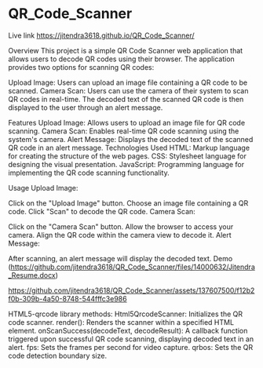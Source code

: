 # QR_Code_Scanner

Live link https://jitendra3618.github.io/QR_Code_Scanner/


Overview
This project is a simple QR Code Scanner web application that allows users to decode QR codes using their browser. The application provides two options for scanning QR codes:

Upload Image: Users can upload an image file containing a QR code to be scanned.
Camera Scan: Users can use the camera of their system to scan QR codes in real-time.
The decoded text of the scanned QR code is then displayed to the user through an alert message.

Features
Upload Image: Allows users to upload an image file for QR code scanning.
Camera Scan: Enables real-time QR code scanning using the system's camera.
Alert Message: Displays the decoded text of the scanned QR code in an alert message.
Technologies Used
HTML: Markup language for creating the structure of the web pages.
CSS: Stylesheet language for designing the visual presentation.
JavaScript: Programming language for implementing the QR code scanning functionality.

Usage
Upload Image:

Click on the "Upload Image" button.
Choose an image file containing a QR code.
Click "Scan" to decode the QR code.
Camera Scan:

Click on the "Camera Scan" button.
Allow the browser to access your camera.
Align the QR code within the camera view to decode it.
Alert Message:

After scanning, an alert message will display the decoded text.
Demo
(https://github.com/jitendra3618/QR_Code_Scanner/files/14000632/Jitendra_Resume.docx)


https://github.com/jitendra3618/QR_Code_Scanner/assets/137607500/f12b2f0b-309b-4a50-8748-544fffc3e986

HTML5-qrcode library methods:
Html5QrcodeScanner: Initializes the QR code scanner.
render(): Renders the scanner within a specified HTML element.
onScanSuccess(decodeText, decodeResult): A callback function triggered upon successful QR code scanning, displaying decoded text in an alert.
fps: Sets the frames per second for video capture.
qrbos: Sets the QR code detection boundary size.

